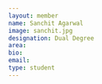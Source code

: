 ```yaml
---
layout: member
name: Sanchit Agarwal
image: sanchit.jpg
designation: Dual Degree
area:
bio:
email:
type: student
---
```

